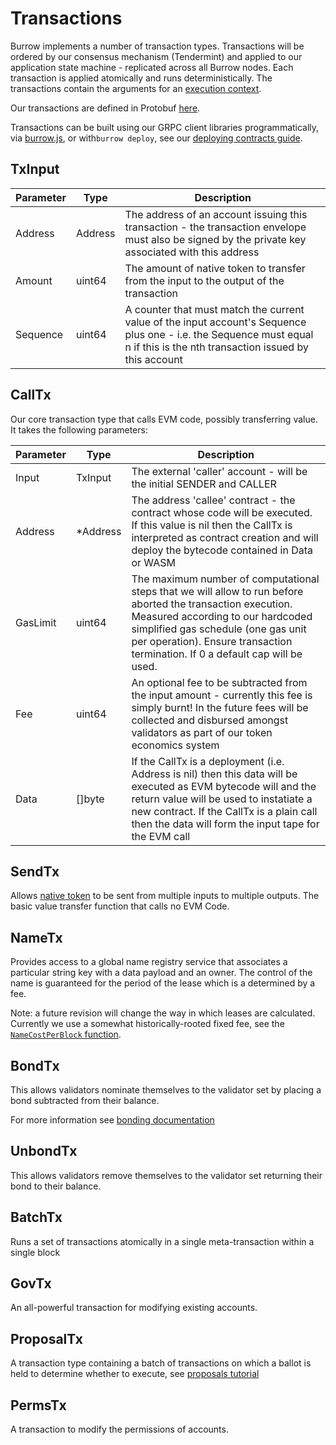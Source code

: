 # Transactions

Burrow implements a number of transaction types. Transactions will be ordered by our consensus mechanism (Tendermint) and applied to our application state machine - replicated across all Burrow nodes. Each transaction is applied atomically and runs deterministically. The transactions contain the arguments for an [execution context](/execution/contexts).

Our transactions are defined in Protobuf [here](/protobuf/payload.proto).

Transactions can be built using our GRPC client libraries programmatically, via [burrow.js](/docs/js-api.md), or with`burrow deploy`, see our [deploying contracts guide](/docs/tutorials/3-deploy-contracts.md).

## TxInput

| Parameter | Type | Description |
| ----------|------|-------------|
| Address | Address | The address of an account issuing this transaction - the transaction envelope must also be signed by the private key associated with this address |
| Amount | uint64 | The amount of native token to transfer from the input to the output of the transaction |
| Sequence | uint64 | A counter that must match the current value of the input account's Sequence plus one - i.e. the Sequence must equal n if this is the nth transaction issued by this account |


## CallTx

Our core transaction type that calls EVM code, possibly transferring value. It takes the following parameters:

| Parameter | Type | Description |
| ----------|------|-------------|
| Input | TxInput | The external 'caller' account - will be the initial SENDER and CALLER |
| Address | *Address | The address 'callee' contract - the contract whose code will be executed. If this value is nil then the CallTx is interpreted as contract creation and will deploy the bytecode contained in Data or WASM |
| GasLimit | uint64 | The maximum number of computational steps that we will allow to run before aborted the transaction execution. Measured according to our hardcoded simplified gas schedule (one gas unit per operation). Ensure transaction termination. If 0 a default cap will be used. |
| Fee | uint64 | An optional fee to be subtracted from the input amount - currently this fee is simply burnt! In the future fees will be collected and disbursed amongst validators as part of our token economics system |
| Data | []byte |  If the CallTx is a deployment (i.e. Address is nil) then this data will be executed as EVM bytecode will and the return value will be used to instatiate a new contract. If the CallTx is a plain call then the data will form the input tape for the EVM call |

## SendTx

Allows [native token](/docs/reference/participants.md) to be sent from multiple inputs to multiple outputs. The basic value transfer function that calls no EVM Code.

## NameTx

Provides access to a global name registry service that associates a particular string key with a data payload and an owner. The control of the name is guaranteed for the period of the lease which is a determined by a fee.

Note: a future revision will change the way in which leases are calculated. Currently we use a somewhat historically-rooted fixed fee, see the [`NameCostPerBlock` function](/execution/names/names.go).

## BondTx

This allows validators nominate themselves to the validator set by placing a bond subtracted from their balance.

For more information see [bonding documentation](/docs/reference/bonding.md)

## UnbondTx

This allows validators remove themselves to the validator set returning their bond to their balance.

## BatchTx

Runs a set of transactions atomically in a single meta-transaction within a single block

## GovTx

An all-powerful transaction for modifying existing accounts.

## ProposalTx

A transaction type containing a batch of transactions on which a ballot is held to determine whether to execute, see [proposals tutorial](/docs/tutorials/8-proposals.md)

## PermsTx

A transaction to modify the permissions of accounts.

